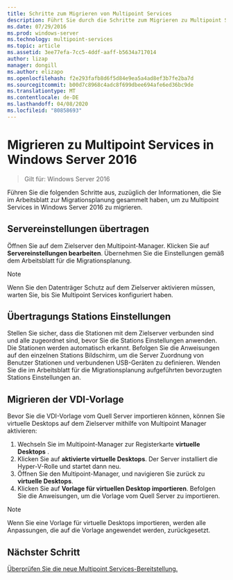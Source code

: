 ```yaml
---
title: Schritte zum Migrieren von Multipoint Services
description: Führt Sie durch die Schritte zum Migrieren zu Multipoint Services in Windows Server 2016.
ms.date: 07/29/2016
ms.prod: windows-server
ms.technology: multipoint-services
ms.topic: article
ms.assetid: 3ee77efa-7cc5-4ddf-aaff-b5634a717014
author: lizap
manager: dongill
ms.author: elizapo
ms.openlocfilehash: f2e293fafb8d6f5d84e9ea5a4ad8ef3b7fe2ba7d
ms.sourcegitcommit: b00d7c8968c4adc8f699dbee694afe6ed36bc9de
ms.translationtype: MT
ms.contentlocale: de-DE
ms.lasthandoff: 04/08/2020
ms.locfileid: "80858693"
---
```

# <a name="migrate-to--multipoint-services-in-windows-server-2016"></a>Migrieren zu Multipoint Services in Windows Server 2016

>Gilt für: Windows Server 2016

Führen Sie die folgenden Schritte aus, zuzüglich der Informationen, die Sie im Arbeitsblatt zur Migrationsplanung gesammelt haben, um zu Multipoint Services in Windows Server 2016 zu migrieren.

## <a name="transfer-server-settings"></a>Servereinstellungen übertragen
Öffnen Sie auf dem Zielserver den Multipoint-Manager. Klicken Sie auf **Servereinstellungen bearbeiten**. Übernehmen Sie die Einstellungen gemäß dem Arbeitsblatt für die Migrationsplanung.

> [!NOTE]
> Wenn Sie den Datenträger Schutz auf dem Zielserver aktivieren müssen, warten Sie, bis Sie Multipoint Services konfiguriert haben.

## <a name="transfer-station-settings"></a>Übertragungs Stations Einstellungen
Stellen Sie sicher, dass die Stationen mit dem Zielserver verbunden sind und alle zugeordnet sind, bevor Sie die Stations Einstellungen anwenden. Die Stationen werden automatisch erkannt. Befolgen Sie die Anweisungen auf den einzelnen Stations Bildschirm, um die Server Zuordnung von Benutzer Stationen und verbundenen USB-Geräten zu definieren. Wenden Sie die im Arbeitsblatt für die Migrationsplanung aufgeführten bevorzugten Stations Einstellungen an.

## <a name="migrate-the-vdi-template"></a>Migrieren der VDI-Vorlage

Bevor Sie die VDI-Vorlage vom Quell Server importieren können, können Sie virtuelle Desktops auf dem Zielserver mithilfe von Multipoint Manager aktivieren:

1. Wechseln Sie im Multipoint-Manager zur Registerkarte **virtuelle Desktops** .
2. Klicken Sie auf **aktivierte virtuelle Desktops**. Der Server installiert die Hyper-V-Rolle und startet dann neu.
3. Öffnen Sie den Multipoint-Manager, und navigieren Sie zurück zu **virtuelle Desktops**.
4. Klicken Sie auf **Vorlage für virtuellen Desktop importieren**. Befolgen Sie die Anweisungen, um die Vorlage vom Quell Server zu importieren.

> [!NOTE]
> Wenn Sie eine Vorlage für virtuelle Desktops importieren, werden alle Anpassungen, die auf die Vorlage angewendet werden, zurückgesetzt. 

## <a name="next-step"></a>Nächster Schritt
[Überprüfen Sie die neue Multipoint Services-Bereitstellung.](multipoint-services-post-migration-steps.md)